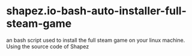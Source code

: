 # shapez.io-bash-auto-installer-full-steam-game
an bash script used to install the full steam game on your linux machine. Using the source code of Shapez
 
